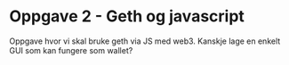 # Oppgave 2 - Geth og javascript

Oppgave hvor vi skal bruke geth via JS med web3. Kanskje lage
en enkelt GUI som kan fungere som wallet?